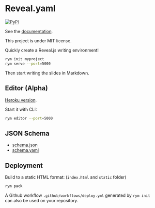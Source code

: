 # Reveal.yaml

[![PyPI](https://img.shields.io/pypi/v/reveal-yaml.svg)](https://pypi.org/project/reveal-yaml/)

See the [documentation](https://kmolyuan.github.io/reveal-yaml/).

This project is under MIT license.

Quickly create a Reveal.js writing environment!

```bash
rym init myproject
rym serve --port=5000
```

Then start writing the slides in Markdown.

## Editor (Alpha)

[Heroku version](https://reveal-yaml.herokuapp.com/).

Start it with CLI:

```bash
rym editor --port=5000
```

## JSON Schema

+ [schema.json](https://raw.githubusercontent.com/KmolYuan/reveal-yaml/gh-pages/schema.json)
+ [schema.yaml](https://raw.githubusercontent.com/KmolYuan/reveal-yaml/master/reveal_yaml/schema.yaml)

## Deployment

Build to a static HTML format: (`index.html` and `static` folder)

```bash
rym pack
```

A Github workflow `.github/workflows/deploy.yml` generated by `rym init`
can also be used on your repository.
